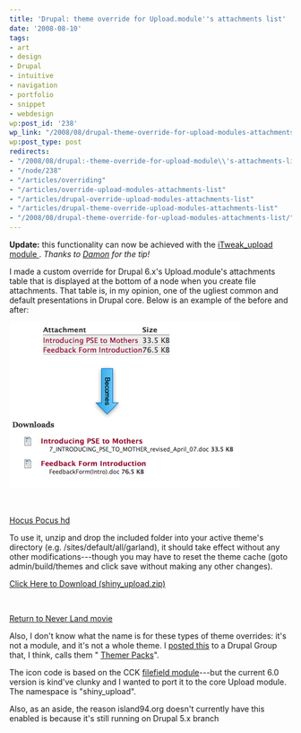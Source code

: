 ```yaml
---
title: 'Drupal: theme override for Upload.module''s attachments list'
date: '2008-08-10'
tags:
- art
- design
- Drupal
- intuitive
- navigation
- portfolio
- snippet
- webdesign
wp:post_id: '238'
wp_link: "/2008/08/drupal-theme-override-for-upload-modules-attachments-list/"
wp:post_type: post
redirects:
- "/2008/08/drupal:-theme-override-for-upload-module\\'s-attachments-list-/"
- "/node/238"
- "/articles/overriding"
- "/articles/override-upload-modules-attachments-list"
- "/articles/drupal-override-upload-modules-attachments-list"
- "/articles/drupal-theme-override-upload-modules-attachments-list"
- "/2008/08/drupal-theme-override-for-upload-modules-attachments-list/"
---
```


**Update:** this functionality can now be achieved with the [iTweak\_upload module ](http://drupal.org/project/itweak_upload). _Thanks to [Damon](http://damoncook.net/) for the tip!_

I made a custom override for Drupal 6.x's Upload.module's attachments table that is displayed at the bottom of a node when you create file attachments. That table is, in my opinion, one of the ugliest common and default presentations in Drupal core. Below is an example of the before and after:

![Example of override](2008-08-10-Drupal-theme-override-for-Uploadmodules-attachments-list/shiny_upload-example.png)

 

[Hocus Pocus hd](http://www.chainreaction-community.net/?hocus_pocus)

To use it, unzip and drop the included folder into your active theme's directory (e.g. /sites/default/all/garland), it should take effect without any other modifications---though you may have to reset the theme cache (goto admin/build/themes and click save without making any other changes).

[Click Here to Download (shiny\_upload.zip)](2008-08-10-Drupal-theme-override-for-Uploadmodules-attachments-list/shiny_upload.zip)

 

[Return to Never Land movie](http://www.womeningreen.org/?return_to_never_land)

Also, I don't know what the name is for these types of theme overrides: it's not a module, and it's not a whole theme. I [posted this](http://groups.drupal.org/node/13873) to a Drupal Group that, I think, calls them " [Themer Packs](http://groups.drupal.org/themer-pack-working-group)".

The icon code is based on the CCK [filefield module](http://drupal.org/project/filefield)---but the current 6.0 version is kind've clunky and I wanted to port it to the core Upload module. The namespace is "shiny\_upload".

Also, as an aside, the reason island94.org doesn't currently have this enabled is because it's still running on Drupal 5.x branch
